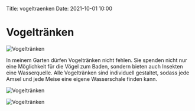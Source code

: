Title: vogeltraenken
Date: 2021-10-01 10:00

# Vogeltränken

![Vogeltränken]({static}/images/vogeltraenke1.jpg)

In meinem Garten dürfen Vogeltränken nicht fehlen.
Sie spenden nicht nur eine Möglichkeit für die Vögel zum Baden, sondern bieten auch Insekten eine Wasserquelle.
Alle Vogeltränken sind individuell gestaltet, sodass jede Amsel und jede Meise eine eigene Wasserschale finden kann. 

![Vogeltränken]({static}/images/vogeltraenke2.jpg)

![Vogeltränken]({static}/images/vogeltraenke3.jpg)
